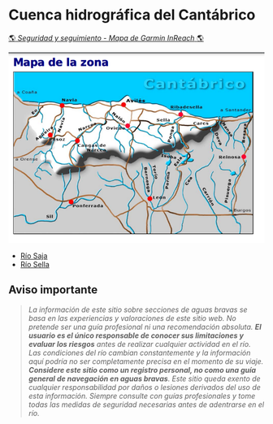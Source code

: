 # Cuenca hidrográfica del Cantábrico
[:earth_americas: *Seguridad y seguimiento - Mapa de Garmin InReach* :earth_americas:](https://share.garmin.com/gpalacios82)

![](../misc/images/chc.png)

* [Río Saja](./CHC-Saja.md)
* [Río Sella](./CHC-Sella.md)

## Aviso importante
>*La información de este sitio sobre secciones de aguas bravas se basa en las experiencias y valoraciones de este sitio web. No pretende ser una guía profesional ni una recomendación absoluta. **El usuario es el único responsable de conocer sus limitaciones y evaluar los riesgos** antes de realizar cualquier actividad en el río. Las condiciones del río cambian constantemente y la información aquí podría no ser completamente precisa en el momento de su viaje. **Considere este sitio como un registro personal, no como una guía general de navegación en aguas bravas**. Este sitio queda exento de cualquier responsabilidad por daños o lesiones derivados del uso de esta información. Siempre consulte con guías profesionales y tome todas las medidas de seguridad necesarias antes de adentrarse en el río.*